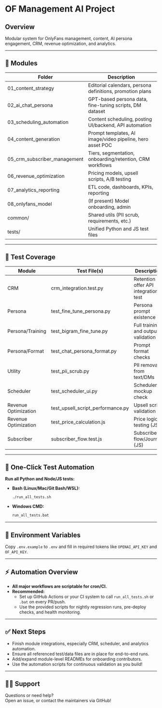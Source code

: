
# OF Management AI Project

## Overview

Modular system for OnlyFans management, content, AI persona engagement, CRM, revenue optimization, and analytics.

---

## 📁 Modules

| Folder                       | Description                                                  |
|------------------------------|--------------------------------------------------------------|
| 01_content_strategy          | Editorial calendars, persona definitions, promotion plans     |
| 02_ai_chat_persona           | GPT-based persona data, fine-tuning scripts, DM dataset      |
| 03_scheduling_automation     | Content scheduling, posting UI/backend, API automation       |
| 04_content_generation        | Prompt templates, AI image/video pipeline, hero asset POC    |
| 05_crm_subscriber_management | Tiers, segmentation, onboarding/retention, CRM workflows     |
| 06_revenue_optimization      | Pricing models, upsell scripts, A/B testing                  |
| 07_analytics_reporting       | ETL code, dashboards, KPIs, reporting                        |
| 08_onlyfans_model            | (If present) Model onboarding, admin                         |
| common/                      | Shared utils (PII scrub, requirements, etc.)                 |
| tests/                       | Unified Python and JS test files                             |

---

## 🧪 Test Coverage

| Module               | Test File(s)                        | Description                                  |
|----------------------|-------------------------------------|----------------------------------------------|
| CRM                  | crm_integration.test.py             | Retention offer API integration test         |
| Persona              | test_fine_tune_persona.py           | Persona prompt existence                     |
| Persona/Training     | test_bigram_fine_tune.py            | Full training and output validation          |
| Persona/Format       | test_chat_persona_format.py          | Prompt format checks                         |
| Utility              | test_pii_scrub.py                   | PII removal from text/DMs                    |
| Scheduler            | test_scheduler_ui.py                | Scheduler UI mockup check                    |
| Revenue Optimization | test_upsell_script_performance.py   | Upsell script validation                     |
| Revenue Optimization | test_price_calculation.js           | Price logic testing (JS)                     |
| Subscriber           | subscriber_flow.test.js             | Subscriber flow/Journey (JS)                 |

---

## 🚀 One-Click Test Automation

**Run all Python and Node/JS tests:**

- **Bash (Linux/Mac/Git Bash/WSL):**
    ```bash
    ./run_all_tests.sh
    ```
- **Windows CMD:**
    ```bat
    run_all_tests.bat
    ```

---

## 🔑 Environment Variables

Copy `.env.example` to `.env` and fill in required tokens like
`OPENAI_API_KEY` and `OF_API_KEY`.

---

## ⚡️ Automation Overview

- **All major workflows are scriptable for cron/CI.**
- **Recommended:**  
  - Set up GitHub Actions or your CI system to call `run_all_tests.sh` or `.bat` on every PR/push.
  - Use the provided scripts for nightly regression runs, pre-deploy checks, and health monitoring.

---

## ✅ Next Steps

- Finish module integrations, especially CRM, scheduler, and analytics automation.
- Ensure all referenced test/data files are in place for end-to-end runs.
- Add/expand module-level READMEs for onboarding contributors.
- Use the automation scripts for continuous validation as you build!

---

## 🙋‍♂️ Support

Questions or need help?  
Open an issue, or contact the maintainers via GitHub!
